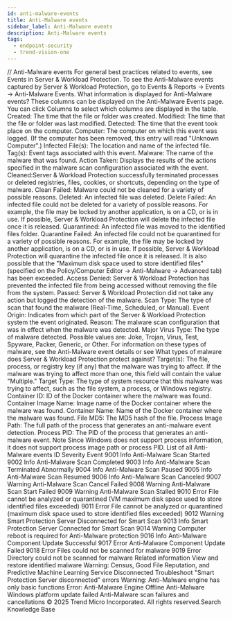 ```yaml
---
id: anti-malware-events
title: Anti-Malware events
sidebar_label: Anti-Malware events
description: Anti-Malware events
tags:
  - endpoint-security
  - trend-vision-one
---
```


/*<![CDATA[*/ $('#title').html($('meta[name=map-description]').attr('content')); /*]]>*/ Anti-Malware events For general best practices related to events, see Events in Server & Workload Protection. To see the Anti-Malware events captured by Server & Workload Protection, go to Events & Reports → Events → Anti-Malware Events. What information is displayed for Anti-Malware events? These columns can be displayed on the Anti-Malware Events page. You can click Columns to select which columns are displayed in the table. Created: The time that the file or folder was created. Modified: The time that the file or folder was last modified. Detected: The time that the event took place on the computer. Computer: The computer on which this event was logged. (If the computer has been removed, this entry will read "Unknown Computer".) Infected File(s): The location and name of the infected file. Tag(s): Event tags associated with this event. Malware: The name of the malware that was found. Action Taken: Displays the results of the actions specified in the malware scan configuration associated with the event. Cleaned:Server & Workload Protection successfully terminated processes or deleted registries, files, cookies, or shortcuts, depending on the type of malware. Clean Failed: Malware could not be cleaned for a variety of possible reasons. Deleted: An infected file was deleted. Delete Failed: An infected file could not be deleted for a variety of possible reasons. For example, the file may be locked by another application, is on a CD, or is in use. If possible, Server & Workload Protection will delete the infected file once it is released. Quarantined: An infected file was moved to the identified files folder. Quarantine Failed: An infected file could not be quarantined for a variety of possible reasons. For example, the file may be locked by another application, is on a CD, or is in use. If possible, Server & Workload Protection will quarantine the infected file once it is released. It is also possible that the "Maximum disk space used to store identified files" (specified on the Policy/Computer Editor → Anti-Malware → Advanced tab) has been exceeded. Access Denied: Server & Workload Protection has prevented the infected file from being accessed without removing the file from the system. Passed: Server & Workload Protection did not take any action but logged the detection of the malware. Scan Type: The type of scan that found the malware (Real-Time, Scheduled, or Manual). Event Origin: Indicates from which part of the Server & Workload Protection system the event originated. Reason: The malware scan configuration that was in effect when the malware was detected. Major Virus Type: The type of malware detected. Possible values are: Joke, Trojan, Virus, Test, Spyware, Packer, Generic, or Other. For information on these types of malware, see the Anti-Malware event details or see What types of malware does Server & Workload Protection protect against? Target(s): The file, process, or registry key (if any) that the malware was trying to affect. If the malware was trying to affect more than one, this field will contain the value "Multiple." Target Type: The type of system resource that this malware was trying to affect, such as the file system, a process, or Windows registry. Container ID: ID of the Docker container where the malware was found. Container Image Name: Image name of the Docker container where the malware was found. Container Name: Name of the Docker container where the malware was found. File MD5: The MD5 hash of the file. Process Image Path: The full path of the process that generates an anti-malware event detection. Process PID: The PID of the process that generates an anti-malware event. Note Since Windows does not support process information, it does not support process image path or process PID. List of all Anti-Malware events ID Severity Event 9001 Info Anti-Malware Scan Started 9002 Info Anti-Malware Scan Completed 9003 Info Anti-Malware Scan Terminated Abnormally 9004 Info Anti-Malware Scan Paused 9005 Info Anti-Malware Scan Resumed 9006 Info Anti-Malware Scan Canceled 9007 Warning Anti-Malware Scan Cancel Failed 9008 Warning Anti-Malware Scan Start Failed 9009 Warning Anti-Malware Scan Stalled 9010 Error File cannot be analyzed or quarantined (VM maximum disk space used to store identified files exceeded) 9011 Error File cannot be analyzed or quarantined (maximum disk space used to store identified files exceeded) 9012 Warning Smart Protection Server Disconnected for Smart Scan 9013 Info Smart Protection Server Connected for Smart Scan 9014 Warning Computer reboot is required for Anti-Malware protection 9016 Info Anti-Malware Component Update Successful 9017 Error Anti-Malware Component Update Failed 9018 Error Files could not be scanned for malware 9019 Error Directory could not be scanned for malware Related information View and restore identified malware Warning: Census, Good File Reputation, and Predictive Machine Learning Service Disconnected Troubleshoot "Smart Protection Server disconnected" errors Warning: Anti-Malware engine has only basic functions Error: Anti-Malware Engine Offline Anti-Malware Windows platform update failed Anti-Malware scan failures and cancellations © 2025 Trend Micro Incorporated. All rights reserved.Search Knowledge Base